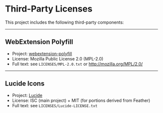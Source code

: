 # Third-Party Licenses

This project includes the following third-party components:

---

## WebExtension Polyfill

- Project: [webextension-polyfill](https://github.com/mozilla/webextension-polyfill)
- License: Mozilla Public License 2.0 (MPL-2.0)  
- Full text: see `LICENSES/MPL-2.0.txt` or <http://mozilla.org/MPL/2.0/>

---

## Lucide Icons

- Project: [Lucide](https://lucide.dev)
- License: ISC (main project) + MIT (for portions derived from Feather)  
- Full text: see `LICENSES/Lucide-LICENSE.txt`
